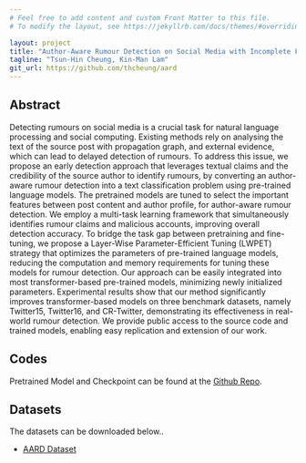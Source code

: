 ```yaml
---
# Feel free to add content and custom Front Matter to this file.
# To modify the layout, see https://jekyllrb.com/docs/themes/#overriding-theme-defaults

layout: project
title: "Author-Aware Rumour Detection on Social Media with Incomplete Feature Learning and Efficient Parameter Sharing"
tagline: "Tsun-Hin Cheung, Kin-Man Lam"
git_url: https://github.com/thcheung/aard
---
```


## Abstract

Detecting rumours on social media is a crucial task for natural language processing and social computing. Existing methods rely on analysing the text of the source post with propagation graph, and external evidence, which can lead to delayed detection of rumours. To address this issue, we propose an early detection approach that leverages textual claims and the credibility of the source author to identify rumours, by converting an author-aware rumour detection into a text classification problem using pre-trained language models. The pretrained models are tuned to select the important features between post content and author profile, for author-aware rumour detection. We employ a multi-task learning framework that simultaneously identifies rumour claims and malicious accounts, improving overall detection accuracy. To bridge the task gap between pretraining and fine-tuning, we propose a Layer-Wise Parameter-Efficient Tuning (LWPET) strategy that optimizes the parameters of pre-trained language models, reducing the computation and memory requirements for tuning these models for rumour detection. Our approach can be easily integrated into most transformer-based pre-trained models, minimizing newly initialized parameters. Experimental results show that our method significantly improves transformer-based models on three benchmark datasets, namely Twitter15, Twitter16, and CR-Twitter, demonstrating its effectiveness in real-world rumour detection. We provide public access to the source code and trained models, enabling easy replication and extension of our work. 
## Codes

Pretrained Model and Checkpoint can be found at the [Github Repo](https://github.com/thcheung/AARD).

## Datasets

The datasets can be downloaded below..

- [AARD Dataset](https://connectpolyu-my.sharepoint.com//:u:/r/personal/19104564r_connect_polyu_hk/Documents/AARD_dataset.zip?csf=1&web=1&e=js0NRv)
